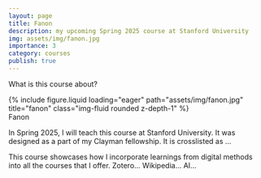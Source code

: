 ```yaml
---
layout: page
title: Fanon
description: my upcoming Spring 2025 course at Stanford University
img: assets/img/fanon.jpg
importance: 3
category: courses
publish: true
---
```


What is this course about?

<div class="row">
    <div class="col-sm mt-3 mt-md-0">
        {% include figure.liquid loading="eager" path="assets/img/fanon.jpg" title="fanon" class="img-fluid rounded z-depth-1" %}
    </div>
</div>
<div class="caption">
    Fanon
</div>

In Spring 2025, I will teach this course at Stanford University. It was designed as a part of my Clayman fellowship. It is crosslisted as ...

This course showcases how I incorporate learnings from digital methods into all the courses that I offer. Zotero... Wikipedia... AI...
